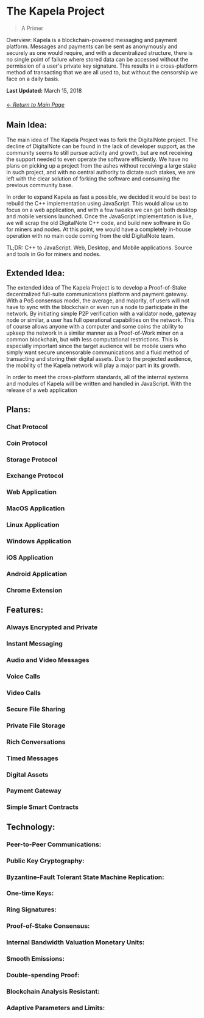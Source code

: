 # The Kapela Project
> A Primer

Overview: Kapela is a blockchain-powered messaging and payment platform. Messages and payments can be sent as anonymously and securely as one would require, and with a decentralized structure, there is no single point of failure where stored data can be accessed without the permission of a user's private key signature. This results in a cross-platform method of transacting that we are all used to, but without the censorship we face on a daily basis.

**Last Updated:** March 15, 2018

###### [← Return to Main Page](https://github.com/kapela-project/kapela/)

## Main Idea:

The main idea of The Kapela Project was to fork the DigitalNote project. The decline of DigitalNote can be found in the lack of developer support, as the community seems to still pursue activity and growth, but are not receiving the support needed to even operate the software efficiently. We have no plans on picking up a project from the ashes without receiving a large stake in such project, and with no central authority to dictate such stakes, we are left with the clear solution of forking the software and consuming the previous community base.

In order to expand Kapela as fast a possible, we decided it would be best to rebuild the C++ implementation using JavaScript. This would allow us to focus on a web application, and with a few tweaks we can get both desktop and mobile versions launched. Once the JavaScript implementation is live, we will scrap the old DigitalNote C++ code, and build new software in Go for miners and nodes. At this point, we would have a completely in-house operation with no main code coming from the old DigitalNote team.

TL;DR: C++ to JavaScript. Web, Desktop, and Mobile applications. Source and tools in Go for miners and nodes.

## Extended Idea:

The extended idea of The Kapela Project is to develop a Proof-of-Stake decentralized full-suite communications platform and payment gateway. With a PoS consensus model, the average, and majority, of users will not have to sync with the blockchain or even run a node to participate in the network. By initiating simple P2P verification with a validator node, gateway node or similar, a user has full operational capabilities on the network. This of course allows anyone with a computer and some coins the ability to upkeep the network in a similar manner as a Proof-of-Work miner on a common blockchain, but with less computational restrictions. This is especially important since the target audience will be mobile users who simply want secure uncensorable communications and a fluid method of transacting and storing their digital assets. Due to the projected audience, the mobility of the Kapela network will play a major part in its growth.

In order to meet the cross-platform standards, all of the internal systems and modules of Kapela will be written and handled in JavaScript. With the release of a web application

## Plans:

### Chat Protocol

### Coin Protocol

### Storage Protocol

### Exchange Protocol

### Web Application

### MacOS Application

### Linux Application

### Windows Application

### iOS Application

### Android Application

### Chrome Extension


## Features:

### Always Encrypted and Private

### Instant Messaging

### Audio and Video Messages

### Voice Calls

### Video Calls

### Secure File Sharing

### Private File Storage

### Rich Conversations

### Timed Messages

### Digital Assets

### Payment Gateway

### Simple Smart Contracts


## Technology:

### Peer-to-Peer Communications:

### Public Key Cryptography:

### Byzantine-Fault Tolerant State Machine Replication:

### One-time Keys:

### Ring Signatures:

### Proof-of-Stake Consensus:

### Internal Bandwidth Valuation Monetary Units:

### Smooth Emissions:

### Double-spending Proof:

### Blockchain Analysis Resistant:

### Adaptive Parameters and Limits:
